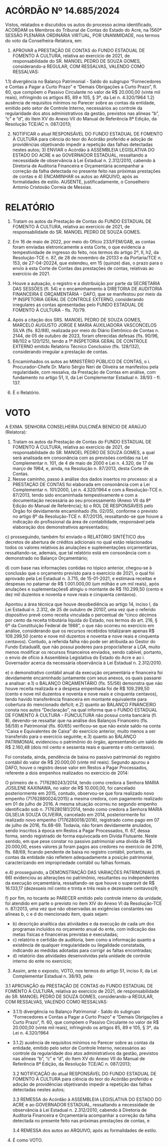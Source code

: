 # ACÓRDÃO Nº 14.685/2024

Vistos, relatados e discutidos os autos do processo acima identificado, ACORDAM os Membros do Tribunal de Contas do Estado do Acre, na 1560ª SESSÃO PLENÁRIA ORDINÁRIA VIRTUAL, POR UNANIMIDADE, nos termos do voto da Conselheira-Relatora, em:

1. APROVAR a PRESTAÇÃO DE CONTAS do FUNDO ESTADUAL DE FOMENTO À CULTURA, relativa ao exercício de 2021, de responsabilidade do SR. MANOEL PEDRO DE SOUZA GOMES, considerando-a REGULAR, COM RESSALVAS, VALENDO COMO RESSALVAS:

1.1) divergência no Balanço Patrimonial - Saldo do subgrupo “Fornecedores e Contas a Pagar a Curto Prazo” e “Demais Obrigações a Curto Prazo”, fl. 60, que compõem o Passivo Circulante no valor de R$ 20.000,00 (vinte mil reais), infringindo os artigos 85, 89 e 105, § 3º, da Lei n. 4.320/1964
1.2) ausência de requisitos mínimos no Parecer sobre as contas da entidade, emitido pelo setor de Controle Interno, necessários ao controle da regularidade dos atos administrativos da gestão, previstos nas alíneas “b”, “c” e “d”, do Item XV do Anexo VII do Manual de Referência 8ª Edição, da Resolução TCE/AC n. 087/2013;

2. NOTIFICAR o atual RESPONSÁVEL DO FUNDO ESTADUAL DE FOMENTO À CULTURA para ciência do teor do Acórdão proferido e adoção de providências objetivando impedir a repetição das falhas detectadas nestes autos; 3) ENVIAR o Acórdão à ASSEMBLEIA LEGISLATIVA DO ESTADO DO ACRE e ao GOVERNADOR ESTADUAL, ressaltando a necessidade de observância à Lei Estadual n. 2.312/2010, cabendo à Diretoria de Auditoria Financeira e Orçamentária acompanhar a correção da falha detectada no presente feito nas próximas prestações de contas e 4) ENCAMINHAR os autos ao ARQUIVO, após as formalidades de estilo. AUSENTE, justificadamente, o Conselheiro Antonio Cristovão Correia de Messias.

# RELATÓRIO

1. Tratam os autos da Prestação de Contas do FUNDO ESTADUAL DE FOMENTO À CULTURA, relativa ao exercício de 2021, de responsabilidade do SR. MANOEL PEDRO DE SOUZA GOMES.

2. Em 16 de maio de 2022, por meio do Ofício 233/FEM/GAB, as contas foram enviadas eletronicamente a esta Corte, o que evidencia a tempestividade de ingresso do feito, nos termos do artigo 2º, II, h2, da Resolução-TCE n. 87, de 28 de novembro de 20133 e da Portaria/TCE n. 153, de 27-04-20224, que estendeu, em 15 (quinze) dias, o prazo para o envio à esta Corte de Contas das prestações de contas, relativas ao exercício de 2021.

3. Houve a autuação, o registro e a distribuição por parte da SECRETARIA DAS SESSÕES (fl. 54) e o encaminhamento à DIRETORIA DE AUDITORIA FINANCEIRA E ORÇAMENTÁRIA - DAFO, que se manifestou por meio da 1ª INSPETORIA GERAL DE CONTROLE EXTERNO, considerando irregulares as contas apresentadas pelo FUNDO ESTADUAL DE FOMENTO À CULTURA - fls. 70/79.

4. Após a citação dos SRS. MANOEL PEDRO DE SOUZA GOMES, MARCELO AUGUSTO JORGE E MARIA AUXILIADORA VASCONCELOS SILVA (fls. 82/88), realizada por meio do Diário Eletrônico de Contas n. 2144, de 05 de outubro de 2023, foram oferecidas defesas (fls. 90/96, 98/102 e 120/125), tendo a 1ª INSPETORIA GERAL DE CONTROLE EXTERNO emitido Relatório Técnico Conclusivo (fls. 128/132), considerando irregular a prestação de contas.

5. Encaminhados os autos ao MINISTÉRIO PÚBLICO DE CONTAS, o i. Procurador-Chefe Dr. Mario Sérgio Neri de Oliveira se manifestou pela regularidade, com ressalva, da Prestação de Contas em análise, com fundamento no artigo 51, II, da Lei Complementar Estadual n. 38/93 - fl. 137.

6. É o Relatório.

# VOTO

A EXMA. SENHORA CONSELHEIRA DULCINÉA BENÍCIO DE ARAÚJO (Relatora):

1. Tratam os autos da Prestação de Contas do FUNDO ESTADUAL DE FOMENTO À CULTURA, relativa ao exercício de 2021, de responsabilidade do SR. MANOEL PEDRO DE SOUZA GOMES, a qual será analisada em consonância com as previsões contidas na Lei Complementar n. 101, de 4 de maio de 2000 e Lei n. 4.320, de 17 de março de 1964, e, ainda, na Resolução n. 87/2013, desta Corte de Contas.
2. Nesse caminho, passo à análise dos dados insertos no processo:
   a) a PRESTAÇÃO DE CONTAS foi elaborada em consonância com a Lei Complementar n. 101/2000, Lei n. 4.320/1964 e com a Resolução-TCE n. 87/2013, tendo sido encaminhada tempestivamente e com a documentação necessária ao seu processamento (Anexo VII da 8ª Edição do Manual de Referência);
   b) o ROL DE RESPONSÁVEIS pelo Órgão foi devidamente encaminhado (fls. 02/05), conforme o previsto no artigo 8º da Resolução-TCE n. 87/20135, ressaltando-se que houve a indicação do profissional da área de contabilidade, responsável pela elaboração dos demonstrativos apresentados;

c) prosseguindo, também foi enviado o RELATÓRIO SINTÉTICO dos decretos de abertura de créditos adicionais no qual estão relacionados todos os valores relativos às anulações e suplementações orçamentárias, ressaltando-se, ademais, que tal relatório está em consonância com o demonstrado no Balanço Orçamentário;

d) com base nas informações contidas no tópico anterior, chegou-se à conclusão que o orçamento previsto para o exercício de 2021, o qual foi aprovado pela Lei Estadual n. 3.715, de 15-01-2021, e estimava receitas e despesas no patamar de R$ 1.001.000,00 (um milhão e um mil reais), após anulações e suplementações6 atingiu o montante de R$ 110.299,50 (cento e dez mil duzentos e noventa e nove reais e cinquenta centavos).

Apontou a área técnica que houve desobediência ao artigo 14, inciso I, da Lei Estadual n. 2.312, de 25 de outubro de 20107, uma vez que o referido dispositivo prevê como receita vinculada o percentual de “cinco décimos por cento da receita tributária líquida do Estado, nos termos do art. 216, § 6º da Constituição Federal de 1988”, o que não ocorreu no exercício em análise, considerando que os recursos recebidos totalizaram apenas R$ 109.299,50 (cento e nove mil duzentos e noventa e nove reais e cinquenta centavos). Contudo, a referida falha não pode ser atribuída ao Gestor do Fundo Estadual8, que não possui poderes para propor/alterar a LOA, muito menos modificar os recursos financeiros enviados, sendo cabível, portanto, o envio de ofício à Assembleia Legislativa do Estado do Acre e ao i. Governador acerca da necessária observância à Lei Estadual n. 2.312/2010.

e) o demonstrativo contábil anual da execução orçamentária e financeira foi devidamente encaminhado juntamente com seus anexos, os quais passarei a analisar:
e.1) o BALANÇO ORÇAMENTÁRIO (fls. 55/56) demonstra que não houve receita realizada e a despesa empenhada foi de R$ 109.299,50 (cento e nove mil duzentos e noventa e nove reais e cinquenta centavos), tendo havido transferência financeira em montante equivalente para cobertura do mencionado deficit;
e.2) quanto ao BALANÇO FINANCEIRO consta nos autos “Declaração”, na qual informa que o FUNDO ESTADUAL DE FOMENTO À CULTURA - FUNCULTURA não possui conta bancária (fl. 8), devendo-se ressaltar que na análise dos Balanços Financeiro (fls. 58/59) e Patrimonial (fls. 60/65) verificou-se que não existe saldo na conta “Caixa e Equivalentes de Caixa” do exercício anterior, muito menos a ser transferido para o exercício seguinte;
e.3) quanto ao BALANÇO PATRIMONIAL evidenciou o patrimônio do órgão, apresentando um saldo de R$ 2.160,48 (dois mil cento e sessenta reais e quarenta e oito centavos).

Foi constada, ainda, pendência de baixa no passivo patrimonial do registro contábil do valor de R$ 20.000,00 (vinte mil reais). Segundo apurou a DAFO, houve o registro desse valor em Restos a Pagar Processados, referente a dois empenhos realizados no exercício de 2014:

O primeiro de n. 7176280243/2014, tendo como credora a Senhora MARIA JOSILENE KAXINAWA, no valor de R$ 10.000,00, foi cancelado posteriormente em 2015, contudo, observou-se que fora realizado novo empenho (71762880024/2015) a mesma credora, com pagamento realizado em 01 de julho de 2016. A mesma situação ocorreu no segundo empenho identificado sob n. 7176280181/2014, tendo como credora a Senhora MARIA GILSELIA SOUZA OLIVEIRA, cancelado em 2014, posteriormente foi realizado novo empenho (7176280018/2016), registrado como pago em 07 de julho de 2016, fls.68-69. Todavia, não foram devidamente anulados, sendo inscritos à época em Restos a Pagar Processados, fl. 67, dessa forma, sendo registrado de forma equivocada em Dívida Flutuante. Neste sentido, em que pese constar no passivo patrimonial uma dívida de R$ 20.000,00, esses valores já foram pagos aos credores no exercício de 2016, fls. 68/69, ficando pendente de baixa no registro contábil, portanto, as contas da entidade não refletem adequadamente a posição patrimonial, caracterizando em impropriedade contábil ou falhas formais.

e.4) prosseguindo, a DEMONSTRAÇÃO DAS VARIAÇÕES PATRIMONIAIS (fl. 66) evidenciou as alterações no patrimônio, resultantes ou independentes da execução orçamentária, ressaltando-se que houve o superavit de R$ 16.133,17 (dezesseis mil cento e trinta e três reais e dezessete centavos)9;

f) por fim, no tocante ao PARECER emitido pelo controle interno da unidade, foi atendido em parte o previsto no item XIV do Anexo VI da Resolução-TCE n. 87/2013, uma vez que não observadas as exigências constantes nas alíneas b, c e d do mencionado item, quais sejam:

- b) descrição analítica das atividades e da execução de cada um dos programas incluídos no orçamento anual do ente, com indicação das metas físicas e financeiras previstas e executadas;
- c) relatório e certidão de auditoria, bem como a informação quanto a existência de qualquer irregularidade ou ilegalidade constatada, indicando as medidas adotadas para corrigir as faltas encontradas;
- d) relatório das atividades desenvolvidas pela unidade de controle interno do ente no exercício;

3. Assim, ante o exposto, VOTO, nos termos do artigo 51, inciso II, da Lei Complementar Estadual n. 38/93, pela:

3.1 APROVAÇÃO da PRESTAÇÃO DE CONTAS do FUNDO ESTADUAL DE FOMENTO À CULTURA, relativa ao exercício de 2021, de responsabilidade do SR. MANOEL PEDRO DE SOUZA GOMES, considerando-a REGULAR, COM RESSALVAS, VALENDO COMO RESSALVAS:

- 3.1.1) divergência no Balanço Patrimonial - Saldo do subgrupo “Fornecedores e Contas a Pagar a Curto Prazo” e “Demais Obrigações a Curto Prazo”, fl. 60, que compõem o Passivo Circulante no valor de R$ 20.000,00 (vinte mil reais), infringindo os artigos 85, 89 e 105, § 3º, da Lei n. 4.320/1964
- 3.1.2) ausência de requisitos mínimos no Parecer sobre as contas da entidade, emitido pelo setor de Controle Interno, necessários ao controle da regularidade dos atos administrativos da gestão, previstos nas alíneas “b”, “c” e “d”, do Item XV do Anexo VII do Manual de Referência 8ª Edição, da Resolução TCE/AC n. 087/2013;

  3.2 NOTIFICAÇÃO do atual RESPONSÁVEL DO FUNDO ESTADUAL DE FOMENTO À CULTURA para ciência do teor do Acórdão proferido e adoção de providências objetivando impedir a repetição das falhas detectadas nestes autos;

  3.3 REMESSA do Acórdão à ASSEMBLEIA LEGISLATIVA DO ESTADO DO ACRE e ao GOVERNADOR ESTADUAL, ressaltando a necessidade de observância à Lei Estadual n. 2.312/2010, cabendo à Diretoria de Auditoria Financeira e Orçamentária acompanhar a correção da falha detectada no presente feito nas próximas prestações de contas, e

  3.4 REMESSA dos autos ao ARQUIVO, após as formalidades de estilo.

4. É como VOTO.
